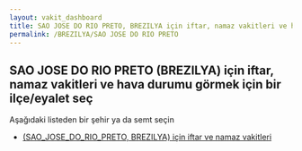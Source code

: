 ```yaml
---
layout: vakit_dashboard
title: SAO JOSE DO RIO PRETO, BREZILYA için iftar, namaz vakitleri ve hava durumu - ilçe/eyalet seç
permalink: /BREZILYA/SAO JOSE DO RIO PRETO
---
```


## SAO JOSE DO RIO PRETO (BREZILYA) için iftar, namaz vakitleri ve hava durumu  görmek için bir ilçe/eyalet seç

Aşağıdaki listeden bir şehir ya da semt seçin

* [ (SAO_JOSE_DO_RIO_PRETO, BREZILYA) için iftar ve namaz vakitleri](/BREZILYA/SAO_JOSE_DO_RIO_PRETO/)

<script type="text/javascript">
  var GLOBAL_COUNTRY = 'BREZILYA';
  var GLOBAL_CITY = 'SAO JOSE DO RIO PRETO';
  var GLOBAL_STATE = 'SAO JOSE DO RIO PRETO';
</script>
